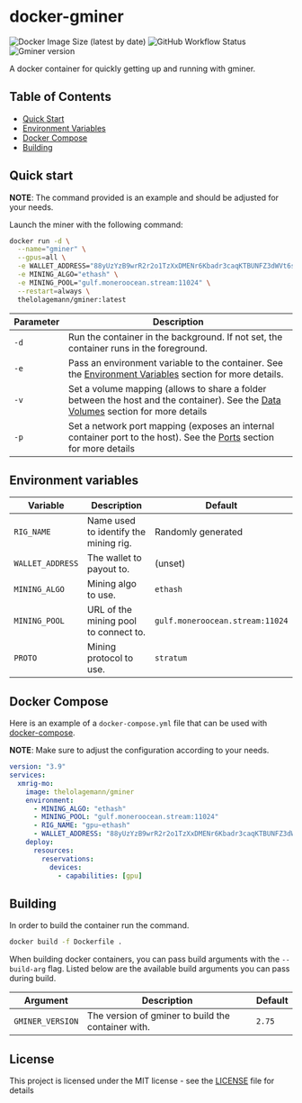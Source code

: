 # docker-gminer

![Docker Image Size (latest by date)](https://img.shields.io/docker/image-size/thelolagemann/gminer?style=flat-square)
![GitHub Workflow Status](https://img.shields.io/github/workflow/status/thelolagemann/docker-gminer/Build%20and%20publish%20docker%20image?style=flat-square)
![Gminer version](https://img.shields.io/badge/gminer-v2.75-blue?style=flat-square)

A docker container for quickly getting up and running with gminer.

## Table of Contents
* [Quick Start](#quick-start)
* [Environment Variables](#environment-variables)
* [Docker Compose](#docker-compose)
* [Building](#building)

## Quick start

**NOTE**: The command provided is an example and should be adjusted for your needs.

Launch the miner with the following command:

```bash
docker run -d \
  --name="gminer" \
  --gpus=all \
  -e WALLET_ADDRESS="88yUzYzB9wrR2r2o1TzXxDMENr6Kbadr3caqKTBUNFZ3dWVt6sJcpWBAwMwNRtEi7nHcBcqzmExNfdNK7ughaCeUFuXXpPp" \
  -e MINING_ALGO="ethash" \
  -e MINING_POOL="gulf.moneroocean.stream:11024" \
  --restart=always \
  thelolagemann/gminer:latest
```

| **Parameter** |  **Description** |
| --- | --- |
| `-d` | Run the container in the background. If not set, the container runs in the foreground. |
| `-e` | Pass an environment variable to the container. See the [Environment Variables](#env) section for more details. |
| `-v` | Set a volume mapping (allows to share a folder between the host and the container). See the [Data Volumes](#volumes) section for more details |
| `-p` | Set a network port mapping (exposes an internal container port to the host). See the [Ports](#ports) section for more details |

## Environment variables

| **Variable** | **Description** | **Default** |
| --- | --- | --- |
| `RIG_NAME` | Name used to identify the mining rig. | Randomly generated |
| `WALLET_ADDRESS` | The wallet to payout to. | (unset) |
| `MINING_ALGO` | Mining algo to use. | `ethash` |
| `MINING_POOL` | URL of the mining pool to connect to. | `gulf.moneroocean.stream:11024` |
| `PROTO` | Mining protocol to use. | `stratum` |

## Docker Compose

Here is an example of a `docker-compose.yml` file that can be used with [docker-compose](#https://docs.docker.com/compose).

**NOTE**: Make sure to adjust the configuration according to your needs.

```yaml
version: "3.9"
services:
  xmrig-mo:
    image: thelolagemann/gminer
    environment:
      - MINING_ALGO: "ethash"
      - MINING_POOL: "gulf.moneroocean.stream:11024"
      - RIG_NAME: "gpu~ethash"
      - WALLET_ADDRESS: "88yUzYzB9wrR2r2o1TzXxDMENr6Kbadr3caqKTBUNFZ3dWVt6sJcpWBAwMwNRtEi7nHcBcqzmExNfdNK7ughaCeUFuXXpPp"
    deploy:
      resources:
        reservations:
          devices:
            - capabilities: [gpu]
```

## Building
In order to build the container run the command.

```bash
docker build -f Dockerfile .
```

When building docker containers, you can pass build arguments with the `--build-arg` flag. Listed below are the available
build arguments you can pass during build.

| Argument | Description | Default |
| --- | --- | --- |
| `GMINER_VERSION` | The version of gminer to build the container with. | `2.75` |

## License

This project is licensed under the MIT license - see the [LICENSE](https://github.com/thelolagemann/docker-gminer/blob/main/LICENSE) file for details